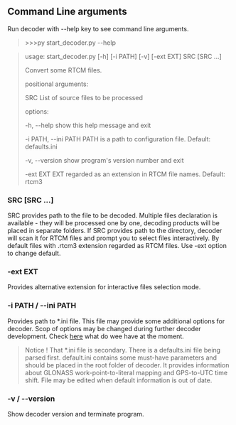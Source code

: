 
## Command Line arguments

Run decoder with --help key to see command line arguments.

> \>>>py start_decoder.py --help

>usage: start_decoder.py [-h] [-i PATH] [-v] [-ext EXT] SRC [SRC ...]
>
>Convert some RTCM files.
>
>positional arguments:
>
>  SRC                  List of source files to be processed
>
>options:
>
>  -h, --help           show this help message and exit
>
>  -i PATH, --ini PATH  PATH is a path to configuration file. Default: defaults.ini
>
>  -v, --version        show program's version number and exit
>
>  -ext EXT             EXT regarded as an extension in RTCM file names. Default: rtcm3


### SRC [SRC ...]

SRC provides path to the file to be decoded. Multiple files declaration is available - they will be processed one by one,
decoding products will be placed in separate folders. If SRC provides path to the directory, decoder will scan it for RTCM
files and prompt you to select files interactively. By default files with .rtcm3 extension regarded as RTCM files. Use
-ext option to change default.       

### -ext EXT

Provides alternative extension for interactive files selection mode.  

### -i PATH / --ini PATH

Provides path to *.ini file. This file may provide some additional options for decoder. Scop of options may be changed during
further decoder development. Check [here](../addons.ini) what do wee have at the moment.

>Notice ! That *.ini file is secondary. There is a defaults.ini file being parsed first. default.ini contains some must-have
parameters and should be placed in the root folder of decoder. It provides information about GLONASS work-point-to-literal
mapping and GPS-to-UTC time shift. File may be edited when default information is out of date.

### -v / --version 

Show decoder version and terminate program.

 